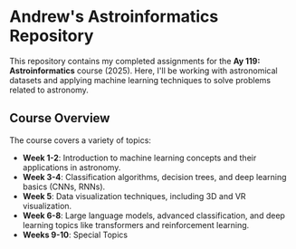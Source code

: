 # Andrew's Astroinformatics Repository

This repository contains my completed assignments for the **Ay 119: Astroinformatics** course (2025). Here, I'll be working with astronomical datasets and applying machine learning techniques to solve problems related to astronomy.

## Course Overview

The course covers a variety of topics:

- **Week 1-2**: Introduction to machine learning concepts and their applications in astronomy.
- **Week 3-4**: Classification algorithms, decision trees, and deep learning basics (CNNs, RNNs).
- **Week 5**: Data visualization techniques, including 3D and VR visualization.
- **Week 6-8**: Large language models, advanced classification, and deep learning topics like transformers and reinforcement learning.
- **Weeks 9-10**: Special Topics

